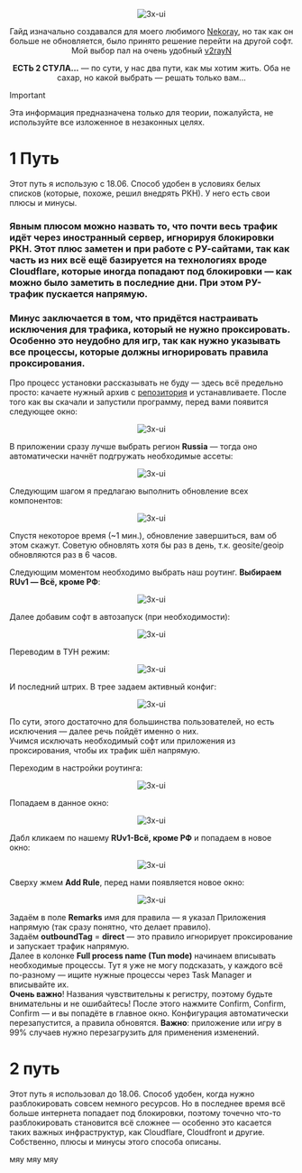 <p align="center">
  <picture>
    <source media="(prefers-color-scheme: dark)" srcset="./media/MatsuriDayo.jpg">
    <img alt="3x-ui" src="./media/MatsuriDayo.jpg">
  </picture>
</p>

<p align="center">
Гайд изначально создавался для моего любимого <a href="https://github.com/MatsuriDayo/nekoray">Nekoray</a>, но так как он больше не обновляется, было принято решение перейти на другой софт. Мой выбор пал на очень удобный <a href="https://github.com/2dust/v2rayN">v2rayN</a>
</p>

<p align="center">
<b>ЕСТЬ 2 СТУЛА...</b>  — по сути, у нас два пути, как мы хотим жить. Оба не сахар, но какой выбрать — решать только вам...
</p>

> [!IMPORTANT]
> Эта информация предназначена только для теории, пожалуйста, не используйте все изложенное в незаконных целях.

# 1 Путь
Этот путь я использую с 18.06. Способ удобен в условиях белых списков (которые, похоже, решил внедрять РКН). У него есть свои плюсы и минусы.
### Явным плюсом можно назвать то, что почти весь трафик идёт через иностранный сервер, игнорируя блокировки РКН. Этот плюс заметен и при работе с РУ-сайтами, так как часть из них всё ещё базируется на технологиях вроде Cloudflare, которые иногда попадают под блокировки — как можно было заметить в последние дни. При этом РУ-трафик пускается напрямую.

### Минус заключается в том, что придётся настраивать исключения для трафика, который не нужно проксировать. Особенно это неудобно для игр, так как нужно указывать все процессы, которые должны игнорировать правила проксирования.

Про процесс установки рассказывать не буду — здесь всё предельно просто: качаете нужный архив с [репозитория](https://github.com/2dust/v2rayN/releases") и устанавливаете. После того как вы скачали и запустили программу, перед вами появится следующее окно:
<p align="center">
  <picture>
    <source media="(prefers-color-scheme: dark)" srcset="./media/1.png">
    <img alt="3x-ui" src="./media/1.png">
  </picture>
</p>

В приложении сразу лучше выбрать регион **Russia** — тогда оно автоматически начнёт подгружать необходимые ассеты:
<p align="center">
  <picture>
    <source media="(prefers-color-scheme: dark)" srcset="./media/2.png">
    <img alt="3x-ui" src="./media/2.png">
  </picture>
</p>

Следующим шагом я предлагаю выполнить обновление всех компонентов:
<p align="center">
  <picture>
    <source media="(prefers-color-scheme: dark)" srcset="./media/3.png">
    <img alt="3x-ui" src="./media/3.png">
  </picture>
</p>
Спустя некоторое время (~1 мин.), обновление завершиться, вам об этом скажут. Советую обновлять хотя бы раз в день, т.к. geosite/geoip обновляются раз в 6 часов.

Следующим моментом необходимо выбрать наш роутинг. **Выбираем RUv1 — Всё, кроме РФ**:
<p align="center">
  <picture>
    <source media="(prefers-color-scheme: dark)" srcset="./media/4.png">
    <img alt="3x-ui" src="./media/4.png">
  </picture>
</p>

Далее добавим софт в автозапуск (при необходимости):
<p align="center">
  <picture>
    <source media="(prefers-color-scheme: dark)" srcset="./media/autorun.png">
    <img alt="3x-ui" src="./media/autorun.png">
  </picture>
</p>

Переводим в ТУН режим:
<p align="center">
  <picture>
    <source media="(prefers-color-scheme: dark)" srcset="./media/tun.png">
    <img alt="3x-ui" src="./media/tun.png">
  </picture>
</p>

И последний штрих. В трее задаем активный конфиг:
<p align="center">
  <picture>
    <source media="(prefers-color-scheme: dark)" srcset="./media/tray.png">
    <img alt="3x-ui" src="./media/tray.png">
  </picture>
</p>

По сути, этого достаточно для большинства пользователей, но есть исключения — далее речь пойдёт именно о них.  
Учимся исключать необходимый софт или приложения из проксирования, чтобы их трафик шёл напрямую.  

Переходим в настройки роутинга:
<p align="center">
  <picture>
    <source media="(prefers-color-scheme: dark)" srcset="./media/5.png">
    <img alt="3x-ui" src="./media/5.png">
  </picture>
</p>

Попадаем в данное окно:
<p align="center">
  <picture>
    <source media="(prefers-color-scheme: dark)" srcset="./media/6.png">
    <img alt="3x-ui" src="./media/6.png">
  </picture>
</p>

Дабл кликаем по нашему **RUv1-Всё, кроме РФ** и попадаем в новое окно:
<p align="center">
  <picture>
    <source media="(prefers-color-scheme: dark)" srcset="./media/7.png">
    <img alt="3x-ui" src="./media/7.png">
  </picture>
</p>

Сверху жмем **Add Rule**, перед нами появляется новое окно:
<p align="center">
  <picture>
    <source media="(prefers-color-scheme: dark)" srcset="./media/8.png">
    <img alt="3x-ui" src="./media/8.png">
  </picture>
</p>

Задаём в поле **Remarks** имя для правила — я указал Приложения напрямую (так сразу понятно, что делает правило).  
Задаём **outboundTag** = **direct** — это правило игнорирует проксирование и запускает трафик напрямую.  
Далее в колонке **Full process name (Tun mode)** начинаем вписывать необходимые процессы. Тут я уже не могу подсказать, у каждого всё по-разному — ищите нужные процессы через Task Manager и вписывайте их.  
**Очень важно**! Названия чувствительны к регистру, поэтому будьте внимательны и не ошибайтесь!
После этого нажмите Confirm, Confirm, Confirm — и вы попадёте в главное окно. Конфигурация автоматически перезапустится, а правила обновятся.
**Важно**: приложение или игру в 99% случаев нужно перезагрузить для применения изменений.

# 2 путь
Этот путь я использовал до 18.06. Способ удобен, когда нужно разблокировать совсем немного ресурсов. Но в последнее время всё больше интернета попадает под блокировки, поэтому точечно что-то разблокировать становится всё сложнее — особенно это касается таких важных инфраструктур, как Cloudflare, Cloudfront и другие.
Собственно, плюсы и минусы этого способа описаны.

мяу мяу мяу
